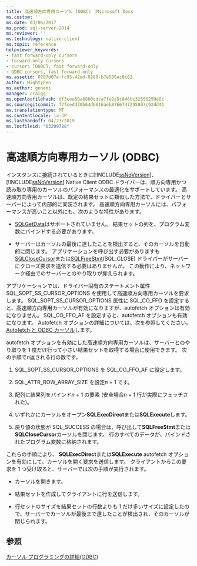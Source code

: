 ```yaml
---
title: 高速順方向専用カーソル (ODBC) |Microsoft Docs
ms.custom: ''
ms.date: 03/06/2017
ms.prod: sql-server-2014
ms.reviewer: ''
ms.technology: native-client
ms.topic: reference
helpviewer_keywords:
- fast forward-only cursors
- forward-only cursors
- cursors [ODBC], fast forward-only
- ODBC cursors, fast forward-only
ms.assetid: 0707d07e-fc95-42ed-9280-b7e508ac8c62
author: MightyPen
ms.author: genemi
manager: craigg
ms.openlocfilehash: df3cea50a8800cdca7fe0a5c846bc32556299e0c
ms.sourcegitcommit: f7fced330b64d6616aeb8766747295807c92dd41
ms.translationtype: MT
ms.contentlocale: ja-JP
ms.lasthandoff: 04/23/2019
ms.locfileid: "63209788"
---
```

# <a name="fast-forward-only-cursors-odbc"></a>高速順方向専用カーソル (ODBC)
  インスタンスに接続されているときに[!INCLUDE[ssNoVersion](../../../includes/ssnoversion-md.md)]、 [!INCLUDE[ssNoVersion](../../../includes/ssnoversion-md.md)] Native Client ODBC ドライバーは、順方向専用かつ読み取り専用のカーソルのパフォーマンスの最適化をサポートしています。 高速順方向専用カーソルは、既定の結果セットに類似した方法で、ドライバーとサーバーによって内部的に実装されます。 高速順方向専用カーソルには、パフォーマンスが高いこと以外にも、次のような特性があります。  
  
-   [SQLGetData](../../native-client-odbc-api/sqlgetdata.md)はサポートされていません。 結果セットの列を、プログラム変数にバインドする必要があります。  
  
-   サーバーはカーソルの最後に達したことを検出すると、そのカーソルを自動的に閉じます。 アプリケーションを呼び出す必要がありますも[SQLCloseCursor](../../native-client-odbc-api/sqlclosecursor.md)または[SQLFreeStmt](../../native-client-odbc-api/sqlfreestmt.md)(SQL_CLOSE) ドライバーがサーバーにクローズ要求を送信する必要はありませんが。 この動作により、ネットワーク経由でのサーバーとのやり取りが抑えられます。  
  
 アプリケーションでは、ドライバー固有のステートメント属性 SQL_SOPT_SS_CURSOR_OPTIONS を使用して高速順方向専用カーソルを要求します。 SQL_SOPT_SS_CURSOR_OPTIONS 属性に SQL_CO_FFO を設定すると、高速順方向専用カーソルが有効になりますが、autofetch オプションは有効になりません。 SQL_CO_FFO_AF を設定すると、autofetch オプションも有効になります。 Autofetch オプションの詳細については、次を参照してください。 [Autofetch と ODBC カーソル](using-autofetch-with-odbc-cursors.md)します。  
  
 autofetch オプションを有効にした高速順方向専用カーソルは、サーバーとのやり取りを 1 度だけ行って小さい結果セットを取得する場合に使用できます。 次の手順で*n*返される行の数です。  
  
1.  SQL_SOPT_SS_CURSOR_OPTIONS を SQL_CO_FFO_AF に設定します。  
  
2.  SQL_ATTR_ROW_ARRAY_SIZE を設定*n* + 1 です。  
  
3.  配列に結果列をバインド*n* + 1 の要素 (安全場合*n* + 1 行が実際にフェッチされた)。  
  
4.  いずれかにカーソルをオープン**SQLExecDirect**または**SQLExecute**します。  
  
5.  戻り値の状態が SQL_SUCCESS の場合は、呼び出して**SQLFreeStmt**または**SQLCloseCursor**カーソルを閉じます。 行のすべてのデータが、バインドされたプログラム変数に格納されます。  
  
 これらの手順により、 **SQLExecDirect**または**SQLExecute** autofetch オプションを有効にして、カーソルを開く要求を送信します。 クライアントからこの要求を 1 つ受け取ると、サーバーでは次の手順が実行されます。  
  
-   カーソルを開きます。  
  
-   結果セットを作成してクライアントに行を送信します。  
  
-   行セットのサイズを結果セットの行数よりも 1 だけ多いサイズに設定したので、サーバーでカーソルが最後まで達したことが検出され、そのカーソルが閉じられます。  
  
## <a name="see-also"></a>参照  
 [カーソル プログラミングの詳細&#40;ODBC&#41;](cursor-programming-details-odbc.md)  
  
  
